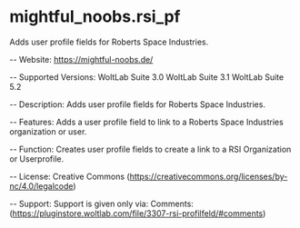 # mightful_noobs.rsi_pf
Adds user profile fields for Roberts Space Industries.

--
Website:
https://mightful-noobs.de/

--
Supported Versions:
WoltLab Suite 3.0
WoltLab Suite 3.1
WoltLab Suite 5.2

--
Description:
Adds user profile fields for Roberts Space Industries.

--
Features:
Adds a user profile field to link to a Roberts Space Industries organization or user.

--
Function:
Creates user profile fields to create a link to a RSI Organization or Userprofile.

--
License:
Creative Commons <by-nc> (https://creativecommons.org/licenses/by-nc/4.0/legalcode)

--
Support:
Support is given only via:
Comments: (https://pluginstore.woltlab.com/file/3307-rsi-profilfeld/#comments)
